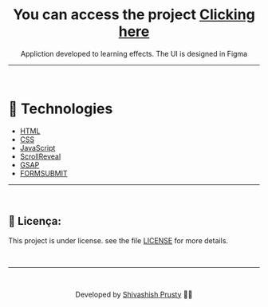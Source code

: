 <h1 align="center">You can access the project <a href="https://repsonsive-website-playstation.netlify.app/" target="_blank">Clicking here</a></h1>

<p align="center">Appliction developed to learning effects. The UI is designed in Figma </p>

---

</br>

# 🚀 Technologies

- [HTML](https://www.w3schools.com/html/)
- [CSS](https://www.w3schools.com/css/)
- [JavaScript](https://developer.mozilla.org/en-US/docs/Web/JavaScript)
- [ScrollReveal](https://scrollrevealjs.org/)
- [GSAP](https://greensock.com/gsap/)
- [FORMSUBMIT](https://formsubmit.co/)

---

<br/>

## 📝 Licença:

This project is under license. see the file [LICENSE](LICENSE.md) for more details.

<br/>

---

<br/>

<p align="center"> Developed by <a href="https://github.com/PrShivashish">Shivashish Prusty</a> ✌🏼</p>
